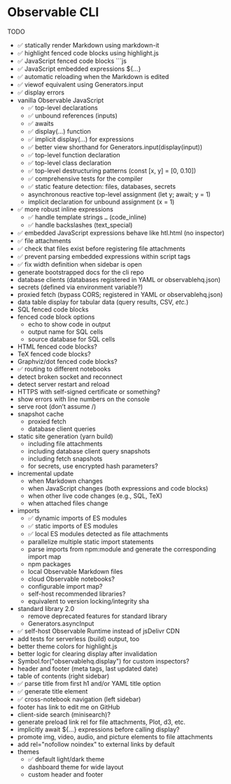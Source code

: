 # Observable CLI

TODO

- ✅ statically render Markdown using markdown-it
- ✅ highlight fenced code blocks using highlight.js
- ✅ JavaScript fenced code blocks ```js
- ✅ JavaScript embedded expressions ${…}
- ✅ automatic reloading when the Markdown is edited
- ✅ viewof equivalent using Generators.input
- ✅ display errors
- vanilla Observable JavaScript
  - ✅ top-level declarations
  - ✅ unbound references (inputs)
  - ✅ awaits
  - ✅ display(…) function
  - ✅ implicit display(…) for expressions
  - ✅ better view shorthand for Generators.input(display(input))
  - ✅ top-level function declaration
  - ✅ top-level class declaration
  - ✅ top-level destructuring patterns (const [x, y] = [0, 0.10])
  - ✅ comprehensive tests for the compiler
  - ✅ static feature detection: files, databases, secrets
  - asynchronous reactive top-level assignment (let y; await; y = 1)
  - implicit declaration for unbound assignment (x = 1)
- ✅ more robust inline expressions
  - ✅ handle template strings `…` (code_inline)
  - ✅ handle backslashes (text_special)
- ✅ embedded JavaScript expressions behave like htl.html (no inspector)
- ✅ file attachments
- ✅ check that files exist before registering file attachments
- ✅ prevent parsing embedded expressions within script tags
- ✅ fix width definition when sidebar is open
- generate bootstrapped docs for the cli repo
- database clients (databases registered in YAML or observablehq.json)
- secrets (defined via environment variable?)
- proxied fetch (bypass CORS; registered in YAML or observablehq.json)
- data table display for tabular data (query results, CSV, _etc._)
- SQL fenced code blocks
- fenced code block options
  - echo to show code in output
  - output name for SQL cells
  - source database for SQL cells
- HTML fenced code blocks?
- TeX fenced code blocks?
- Graphviz/dot fenced code blocks?
- ✅ routing to different notebooks
- detect broken socket and reconnect
- detect server restart and reload
- HTTPS with self-signed certificate or something?
- show errors with line numbers on the console
- serve root (don’t assume /)
- snapshot cache
  - proxied fetch
  - database client queries
- static site generation (yarn build)
  - including file attachments
  - including database client query snapshots
  - including fetch snapshots
  - for secrets, use encrypted hash parameters?
- incremental update
  - when Markdown changes
  - when JavaScript changes (both expressions and code blocks)
  - when other live code changes (e.g., SQL, TeX)
  - when attached files change
- imports
  - ✅ dynamic imports of ES modules
  - ✅ static imports of ES modules
  - ✅ local ES modules detected as file attachments
  - parallelize multiple static import statements
  - parse imports from npm:module and generate the corresponding import map
  - npm packages
  - local Observable Markdown files
  - cloud Observable notebooks?
  - configurable import map?
  - self-host recommended libraries?
  - equivalent to version locking/integrity sha
- standard library 2.0
  - remove deprecated features for standard library
  - Generators.asyncInput
- ✅ self-host Observable Runtime instead of jsDelivr CDN
- add tests for serverless (build) output, too
- better theme colors for highlight.js
- better logic for clearing display after invalidation
- Symbol.for("observablehq.display") for custom inspectors?
- header and footer (meta tags, last updated date)
- table of contents (right sidebar)
- ✅ parse title from first h1 and/or YAML title option
- ✅ generate title element
- ✅ cross-notebook navigation (left sidebar)
- footer has link to edit me on GitHub
- client-side search (minisearch)?
- generate preload link rel for file attachments, Plot, d3, etc.
- implicitly await ${…} expressions before calling display?
- promote img, video, audio, and picture elements to file attachments
- add rel="nofollow noindex" to external links by default
- themes
  - ✅ default light/dark theme
  - dashboard theme for wide layout
  - custom header and footer
